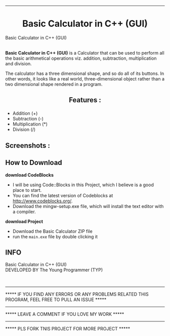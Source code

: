 <hr>
<h1 align="center">
Basic Calculator in C++ (GUI)
</h1>

Basic Calculator in C++ (GUI)



<p>
<br>
<b>Basic Calculator in C++ (GUI)</b> is a Calculator that can be used to perform all the basic arithmetical operations viz. addition, subtraction, multiplication and division.  

The calculator has a three dimensional shape, and so do all of its buttons. In other words, it looks like a real world, three-dimensional object rather than a two dimensional shape rendered in a program.
</p>

<h2 align="center">

Features :
</h2>

<p>

- Addition (+)
- Subtraction (-)
- Multiplication (*)
- Division (/)

</p>

<h2>Screenshots :</h2>






<h2>How to Download </h2>
<p><b>download CodeBlocks</b></p>

- I will be using Code::Blocks in this Project, which I believe is a good place to start.
- You can find the latest version of Codeblocks at http://www.codeblocks.org/.
- Download the mingw-setup.exe file, which will install the text editor with a compiler.

<p><b>download Project</b></p>

- Download the Basic Calculator ZIP file
- run the `main.exe` file by double clicking it



<h2>
INFO
</h2>
<footer>
Basic Calculator in C++ (GUI)

<br>
DEVELOPED BY The Young Programmer (TYP)

<br><hr>
***** IF YOU FIND ANY ERRORS OR ANY PROBLEMS RELATED THIS PROGRAM, FEEL FREE TO PULL AN ISSUE *****  

<hr>
***** LEAVE A COMMENT IF YOU LOVE MY WORK *****

<hr>
***** PLS FORK TNIS PROJECT FOR MORE PROJECT  *****

</footer>













